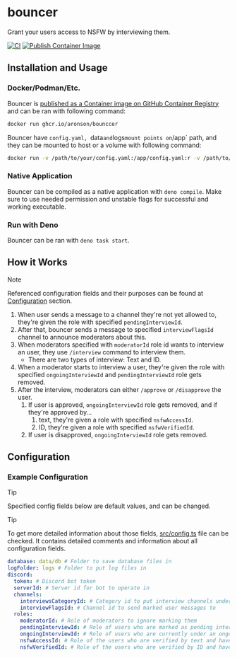 # bouncer

Grant your users access to NSFW by interviewing them.

[![CI](https://github.com/aronson/bouncer/actions/workflows/ci.yaml/badge.svg)](https://github.com/aronson/bouncer/actions/workflows/ci.yaml)
[![Publish Container Image](https://github.com/aronson/bouncer/actions/workflows/cd.yaml/badge.svg)](https://github.com/aronson/bouncer/actions/workflows/cd.yaml)

## Installation and Usage

### Docker/Podman/Etc.

Bouncer is [published as a Container image on GitHub Container Registry](https://github.com/aronson/bouncer/pkgs/container/bouncer) and can be ran with following command:

```sh
docker run ghcr.io/aronson/bounccer
```

Bouncer have `config.yaml, `data`and`logs`mount points on`/app` path, and they can be mounted to host or a volume with following command:

```sh
docker run -v /path/to/your/config.yaml:/app/config.yaml:r -v /path/to/bouncer/data:/app/data -v /path/to/bouncer/logs:/app/logs ghcr.io/aronson/bouncer
```

### Native Application

Bouncer can be compiled as a native application with `deno compile`. Make sure to use needed permission and unstable flags for successful and working executable.

### Run with Deno

Bouncer can be ran with `deno task start`.

## How it Works

> [!NOTE]
>
> Referenced configuration fields and their purposes can be found at [Configuration](#configuration) section.

1. When user sends a message to a channel they're not yet allowed to, they're given the role with specified
   `pendingInterviewId`.
2. After that, bouncer sends a message to specified `interviewFlagsId` channel to announce moderators about this.
3. When moderators specified with `moderatorId` role id wants to interview an user, they use `/interview` command to
   interview them.
   - There are two types of interview: Text and ID.
4. When a moderator starts to interview a user, they're given the role with specified `ongoingInterviewId` and
   `pendingInterviewId` role gets removed.
5. After the interview, moderators can either `/approve` or `/disapprove` the user.
   1. If user is approved, `ongoingInterviewId` role gets removed, and if they're approved by...
      1. text, they're given a role with specified `nsfwAccessId`.
      2. ID, they're given a role with specified `nsfwVerifiedId`.
   2. If user is disapproved, `ongoingInterviewId` role gets removed.

## Configuration

### Example Configuration

> [!TIP]
>
> Specified config fields below are default values, and can be changed.

> [!TIP]
>
> To get more detailed information about those fields, [src/config.ts](src/config.ts) file can be checked. It contains detailed comments and information about all configuration fields.

```yaml
database: data/db # Folder to save database files in
logFolder: logs # Folder to put log files in
discord:
  token: # Discord bot token
  serverId: # Server id for bot to operate in
  channels:
    interviewsCategoryId: # Category id to put interview channels under
    interviewFlagsId: # Channel id to send marked user messages to
  roles:
    moderatorId: # Role of moderators to ignore marking them
    pendingInterviewId: # Role of users who are marked as pending interview
    ongoingInterviewId: # Role of users who are currently under an ongoing interview
    nsfwAccessId: # Role of the users who are verified by text and have access to NSFW channels
    nsfwVerifiedId: # Role of the users who are verified by ID and have access to special NSFW channels
```
